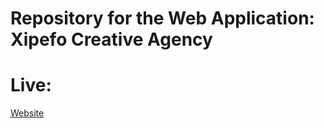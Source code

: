 # Repository for the Web Application: Xipefo Creative Agency

# Live:

[Website](https://xipefo.com)
